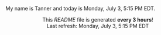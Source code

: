 My name is Tanner and today is Monday, July 3, 5:15 PM EDT.

<p align="center">This <i>README</i> file is generated <b>every 3 hours</b>!</br>Last refresh: Monday, July 3, 5:15 PM EDT<br /></p>
